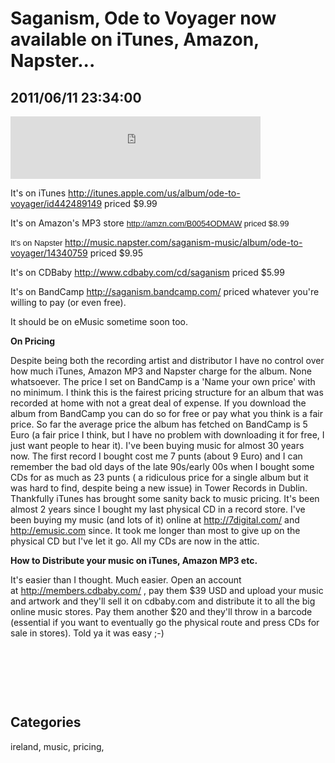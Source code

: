 # Saganism, Ode to Voyager now available on iTunes, Amazon, Napster...
## 2011/06/11 23:34:00 

<p><iframe src="http://bandcamp.com/EmbeddedPlayer/v=2/album=571872765/size=venti/bgcol=FFFFFF/linkcol=4285BB/" frameborder="0" height="100" width="400">&amp;lt;a href="http://saganism.bandcamp.com/album/ode-to-voyager" _mce_href="http://saganism.bandcamp.com/album/ode-to-voyager"&amp;gt;Ode to Voyager by saganism&amp;lt;/a&amp;gt;</iframe></p>
<p>It's on iTunes&nbsp;<a href="http://itunes.apple.com/us/album/ode-to-voyager/id442489149">http://itunes.apple.com/us/album/ode-to-voyager/id442489149</a>&nbsp;priced $9.99</p>
<p>It's on Amazon's MP3 store&nbsp;<span style="font-family: verdana, arial, helvetica, sans-serif; font-size: small;"><a href="http://amzn.com/B0054ODMAW">http://amzn.com/B0054ODMAW</a> priced $8.99</span></p>
<p><span style="font-family: verdana, arial, helvetica, sans-serif; font-size: small;">It's on Napster&nbsp;</span><a href="http://music.napster.com/saganism-music/album/ode-to-voyager/14340759">http://music.napster.com/saganism-music/album/ode-to-voyager/14340759</a>&nbsp;priced $9.95</p>
<p>It's on CDBaby&nbsp;<a href="http://www.cdbaby.com/cd/saganism">http://www.cdbaby.com/cd/saganism</a>&nbsp;priced $5.99&nbsp;</p>
<p>It's on BandCamp&nbsp;<a href="http://saganism.bandcamp.com/">http://saganism.bandcamp.com/</a>&nbsp;priced whatever you're willing to pay (or even free).</p>
<p>It should be on eMusic sometime soon too.</p>
<p><strong>On Pricing</strong></p>
<p>Despite being both the recording artist and distributor I have no control over how much iTunes, Amazon MP3 and Napster charge for the album. None whatsoever. The price I set on BandCamp is a 'Name your own price' with no minimum. I think this is the fairest pricing structure for an album that was recorded at home with not a great deal of expense. If you download the album from BandCamp you can do so for free or pay what you think is a fair price. So far the average price the album has fetched on BandCamp is 5 Euro (a fair price I think, but I have no problem with downloading it for free, I just want people to hear it). I've been buying music for almost 30 years now. The first record I bought cost me 7 punts (about 9 Euro) and I can remember the bad old days of the late 90s/early 00s when I bought some CDs for as much as 23 punts ( a ridiculous price for a single album but it was hard to find, despite being a new issue) in Tower Records in Dublin. Thankfully iTunes has brought some sanity back to music pricing. It's been almost 2 years since I bought my last physical CD in a record store. I've been buying my music (and lots of it) online at <a href="http://7digital.com/">http://7digital.com/</a> and <a href="http://emusic.com">http://emusic.com</a> since. It took me longer than most to give up on the physical CD but I've let it go. All my CDs are now in the attic.</p>
<p><strong>How to Distribute your music on iTunes, Amazon MP3 etc.</strong></p>
<p>It's easier than I thought. Much easier. Open an account at&nbsp;<a href="http://members.cdbaby.com/">http://members.cdbaby.com/</a>&nbsp;, pay them $39 USD and upload your music and artwork and they'll sell it on cdbaby.com and distribute it to all the big online music stores. Pay them another $20 and they'll throw in a barcode (essential if you want to eventually go the physical route and press CDs for sale in stores). Told ya it was easy ;-)</p>
<p>&nbsp;</p>
<p>&nbsp;</p>
<p>&nbsp;</p>

## Categories
ireland, music, pricing, 